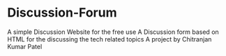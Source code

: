 # Discussion-Forum
A simple Discussion Website for the free use
A Discussion form based on HTML for the discussing the tech related topics
A project by Chitranjan Kumar Patel
